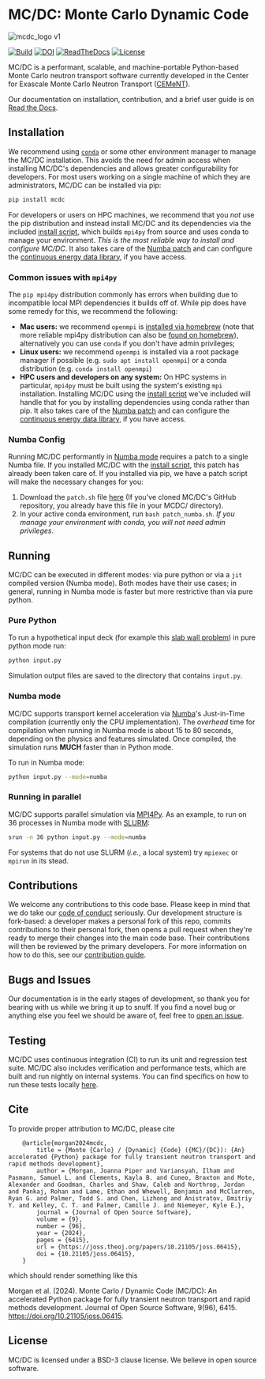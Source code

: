 # MC/DC: Monte Carlo Dynamic Code

![mcdc_logo v1](https://user-images.githubusercontent.com/26186244/173467190-74d9b09a-ef7d-4f0e-8bdf-4a076de7c43c.svg)

[![Build](https://github.com/CEMeNT-PSAAP/MCDC/actions/workflows/mpi_numba_reg.yml/badge.svg)](https://github.com/CEMeNT-PSAAP/MCDC/actions/workflows/mpi_numba_reg.yml)
[![DOI](https://joss.theoj.org/papers/10.21105/joss.06415/status.svg)](https://doi.org/10.21105/joss.06415)
[![ReadTheDocs](https://readthedocs.org/projects/mcdc/badge/?version=latest&style=flat)](https://mcdc.readthedocs.org/en/latest/ )
[![License](https://img.shields.io/badge/License-BSD_3--Clause-blue.svg)](https://opensource.org/licenses/BSD-3-Clause)



MC/DC is a performant, scalable, and machine-portable Python-based Monte Carlo 
neutron transport software currently developed in the Center for Exascale Monte 
Carlo Neutron Transport ([CEMeNT](https://cement-psaap.github.io/)).

Our documentation on installation, contribution, and a brief user guide is on [Read the Docs](https://mcdc.readthedocs.io/en/latest/).

## Installation

We recommend using [`conda`](https://conda.io/projects/conda/en/latest/user-guide/install/index.html) or some other environment manager to manage the MC/DC installation.
This avoids the need for admin access when installing MC/DC's dependencies and allows greater configurability for developers.
For most users working on a single machine of which they are administrators, MC/DC can be installed via pip:
```bash
pip install mcdc
```
For developers or users on HPC machines, we recommend that you *not* use the pip distribution and instead install MC/DC and its dependencies via the included [install script](https://mcdc.readthedocs.io/en/latest/install.html), which builds `mpi4py` from source and uses conda to manage your environment. *This is the most reliable way to install and configure MC/DC*. It also takes care of the [Numba patch]() and can configure the [continuous energy data library](), if you have access.

### Common issues with `mpi4py`

The `pip mpi4py` distribution commonly has errors when building due to incompatible local MPI dependencies it builds off of. While pip does have some remedy for this, we recommend the following:
* **Mac users:** we recommend `openmpi` is [installed via homebrew](https://formulae.brew.sh/formula/open-mpi) (note that more reliable mpi4py distribution can also be [found on homebrew](https://formulae.brew.sh/formula/mpi4py)), alternatively you can use `conda` if you don't have admin privileges;
* **Linux users:** we recommend `openmpi` is installed via a root package manager if possible (e.g. `sudo apt install openmpi`) or a conda distribution (e.g. `conda install openmpi`)
* **HPC users and developers on any system:** On HPC systems in particular, `mpi4py` must be built using the system's existing `mpi` installation. Installing MC/DC using the [install script](https://mcdc.readthedocs.io/en/latest/install.html) we've included will handle that for you by installing dependencies using conda rather than pip. It also takes care of the [Numba patch]() and can configure the [continuous energy data library](), if you have access.

### Numba Config

Running MC/DC performantly in [Numba mode](#numba-mode) requires a patch to a single Numba file. If you installed MC/DC with the [install script](https://mcdc.readthedocs.io/en/latest/install.html), this patch has already been taken care of. If you installed via pip, we have a patch script will make the necessary changes for you:
1. Download the `patch.sh` file [here]() (If you've cloned MC/DC's GitHub repository, you already have this file in your MCDC/ directory).
2. In your active conda environment, run `bash patch_numba.sh`.
*If you manage your environment with conda, you will not need admin privileges*.

## Running

MC/DC can be executed in different modes: via pure python or via a `jit` compiled version (Numba mode). 
Both modes have their use cases; in general, running in Numba mode is faster but more restrictive than via pure python.

### Pure Python

To run a hypothetical input deck (for example this [slab wall problem](https://github.com/CEMeNT-PSAAP/MCDC/tree/main/examples/fixed_source/slab_absorbium)) in pure python mode run:

```bash
python input.py
```

Simulation output files are saved to the directory that contains `input.py`.

### Numba mode

MC/DC supports transport kernel acceleration via 
[Numba](https://numba.readthedocs.io/en/stable/index.html)'s Just-in-Time 
compilation (currently only the CPU implementation). The *overhead* time for compilation
when running in Numba mode is about 15 to 80 seconds, depending on the physics and features 
simulated. Once compiled, the simulation runs **MUCH** faster than in 
Python mode.

To run in Numba mode:

```bash
python input.py --mode=numba
```

### Running in parallel

MC/DC supports parallel simulation via 
[MPI4Py](https://mpi4py.readthedocs.io/en/stable/). As an example, to run on 36 
processes in Numba mode with [SLURM](https://slurm.schedmd.com/documentation.html):

```bash
srun -n 36 python input.py --mode=numba
```

For systems that do not use SLURM (*i.e.*, a local system) try `mpiexec` or `mpirun` in its stead.

## Contributions

We welcome any contributions to this code base.
Please keep in mind that we do take our [code of conduct](https://github.com/CEMeNT-PSAAP/MCDC/blob/main/CODE_OF_CONDUCT.md) seriously.
Our development structure is fork-based: a developer makes a personal fork of this repo, commits contributions to their personal fork, then opens a pull request when they're ready to merge their changes into the main code base. Their contributions will then be reviewed by the primary developers. For more information on how to do this, see our [contribution guide](https://mcdc.readthedocs.io/en/latest/contribution.html).

## Bugs and Issues

Our documentation is in the early stages of development, so thank you for bearing with us while we bring it up to snuff.
If you find a novel bug or anything else you feel we should be aware of, feel free to [open an issue](https://github.com/CEMeNT-PSAAP/MCDC/issues).

## Testing

MC/DC uses continuous integration (CI) to run its unit and regression test suite. 
MC/DC also includes verification and performance tests, which are built and run nightly on internal systems.
You can find specifics on how to run these tests locally [here](https://github.com/CEMeNT-PSAAP/MCDC/tree/main/test/regression).

## Cite

To provide proper attribution to MC/DC, please cite
```
    @article{morgan2024mcdc,
        title = {Monte {Carlo} / {Dynamic} {Code} ({MC}/{DC}): {An} accelerated {Python} package for fully transient neutron transport and rapid methods development},
        author = {Morgan, Joanna Piper and Variansyah, Ilham and Pasmann, Samuel L. and Clements, Kayla B. and Cuneo, Braxton and Mote, Alexander and Goodman, Charles and Shaw, Caleb and Northrop, Jordan and Pankaj, Rohan and Lame, Ethan and Whewell, Benjamin and McClarren, Ryan G. and Palmer, Todd S. and Chen, Lizhong and Anistratov, Dmitriy Y. and Kelley, C. T. and Palmer, Camille J. and Niemeyer, Kyle E.},
        journal = {Journal of Open Source Software},
        volume = {9},
        number = {96},
        year = {2024},
        pages = {6415},
        url = {https://joss.theoj.org/papers/10.21105/joss.06415},
        doi = {10.21105/joss.06415},
    }
```
which should render something like this

Morgan et al. (2024). Monte Carlo / Dynamic Code (MC/DC): An accelerated Python package for fully transient neutron transport and rapid methods development. Journal of Open Source Software, 9(96), 6415. https://doi.org/10.21105/joss.06415.

## License

MC/DC is licensed under a BSD-3 clause license. We believe in open source software.
